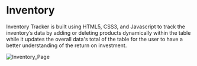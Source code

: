 # Inventory

Inventory Tracker is built using HTML5, CSS3, and Javascript to track the inventory’s data by adding or deleting products dynamically within the table while it updates the overall data's total of the table for the user to have a better understanding of the return on investment.

![Inventory_Page](https://user-images.githubusercontent.com/78882801/138648373-c3f3a051-e42b-4b00-8a41-0c5879ea7f52.PNG)
